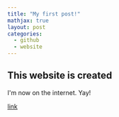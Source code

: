 ```yaml
---
title: "My first post!"
mathjax: true
layout: post
categories:
  - github
  - website
---
```


## This website is created

I'm now on the internet. Yay!

[link](https://web.mit.edu/)
